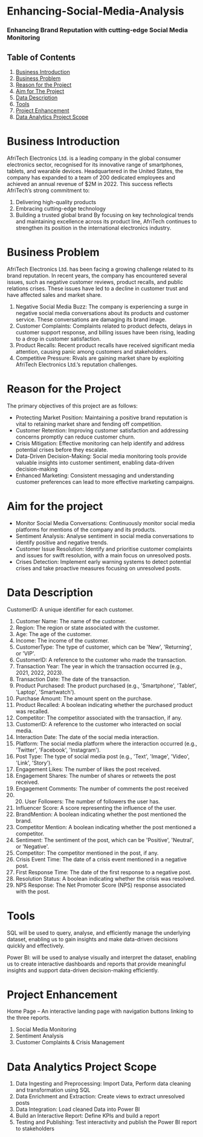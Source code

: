 # Enhancing-Social-Media-Analysis
### Enhancing Brand Reputation with cutting-edge Social Media Monitoring

## Table of Contents
1. [Business Introduction](business-introduction)
2. [Business Problem](business-problem)
3. [Reason for the Project](reason-for-the-project)
4. [Aim for The Project](aim-for-the-project)
5. [Data Description](data-description)
6. [Tools](tools)
7. [Project Enhancement](project-enhancement)
8. [Data Analytics Project Scope](data-analytic-project-scope)

# Business Introduction
AfriTech Electronics Ltd. is a leading company in the global consumer electronics sector, recognised for its innovative range of smartphones, tablets, and wearable devices.
Headquartered in the United States, the company has expanded to a team of 200 dedicated employees and achieved an annual revenue of $2M in 2022.
This success reflects AfriTech’s strong commitment to:
1. Delivering high-quality products
2. Embracing cutting-edge technology
3. Building a trusted global brand
By focusing on key technological trends and maintaining excellence across its product line, AfriTech continues to strengthen its position in the international electronics industry.

# Business Problem
AfriTech Electronics Ltd. has been facing a growing challenge related to its brand reputation. In recent years,
the company has encountered several issues, such as negative customer reviews, product recalls, and public
relations crises. These issues have led to a decline in customer trust and have affected sales and market share.
1. Negative Social Media Buzz: The company is experiencing a surge in negative social media
conversations about its products and customer service. These conversations are damaging its brand
image.
2. Customer Complaints: Complaints related to product defects, delays in customer support response,
and billing issues have been rising, leading to a drop in customer satisfaction.
3. Product Recalls: Recent product recalls have received significant media attention, causing panic
among customers and stakeholders.
4. Competitive Pressure: Rivals are gaining market share by exploiting AfriTech Electronics Ltd.’s
reputation challenges.

# Reason for the Project
The primary objectives of this project are as follows:
- Protecting Market Position: Maintaining a positive brand reputation is vital to retaining market
share and fending off competition.
- Customer Retention: Improving customer satisfaction and addressing concerns promptly can reduce
customer churn.
- Crisis Mitigation: Effective monitoring can help identify and address potential crises before they
escalate.
- Data-Driven Decision-Making: Social media monitoring tools provide valuable insights into
customer sentiment, enabling data-driven decision-making
- Enhanced Marketing: Consistent messaging and understanding customer preferences can lead to
more effective marketing campaigns.

# Aim for the project
- Monitor Social Media Conversations: Continuously monitor social media platforms for mentions of the
company and its products.
- Sentiment Analysis: Analyse sentiment in social media conversations to identify positive and negative
trends.
- Customer Issue Resolution: Identify and prioritise customer complaints and issues for swift resolution, with a main focus on unresolved posts.
- Crises Detection: Implement early warning systems to detect potential crises and take proactive measures
focusing on unresolved posts.

# Data Description 
CustomerID: A unique identifier for each customer.
1. Customer Name: The name of the customer.
2. Region: The region or state associated with the customer.
3. Age: The age of the customer.
4. Income: The income of the customer.
5. CustomerType: The type of customer, which can be 'New', 'Returning', or 'VIP'.
6. CustomerID: A reference to the customer who made the transaction.
7. Transaction Year: The year in which the transaction occurred (e.g., 2021, 2022, 2023).
8. Transaction Date: The date of the transaction.
9. Product Purchased: The product purchased (e.g., 'Smartphone', 'Tablet', 'Laptop', 'Smartwatch').
10. Purchase Amount: The amount spent on the purchase.
11. Product Recalled: A boolean indicating whether the purchased product was recalled.
12. Competitor: The competitor associated with the transaction, if any.
13. CustomerID: A reference to the customer who interacted on social media.
14. Interaction Date: The date of the social media interaction.
15. Platform: The social media platform where the interaction occurred (e.g., 'Twitter', 'Facebook',
'Instagram').
16. Post Type: The type of social media post (e.g., 'Text', 'Image', 'Video', 'Link', 'Story').
17. Engagement Likes: The number of likes the post received.
18. Engagement Shares: The number of shares or retweets the post received.
19. Engagement Comments: The number of comments the post received 
20. 20.  User Followers: The number of followers the user has.
21. Influencer Score: A score representing the influence of the user.
22. BrandMention: A boolean indicating whether the post mentioned the brand.
23. Competitor Mention: A boolean indicating whether the post mentioned a competitor.
24. Sentiment: The sentiment of the post, which can be 'Positive', 'Neutral', or 'Negative'.
25. Competitor: The competitor mentioned in the post, if any.
26. Crisis Event Time: The date of a crisis event mentioned in a negative post.
27. First Response Time: The date of the first response to a negative post.
28. Resolution Status: A boolean indicating whether the crisis was resolved.
29.  NPS Response: The Net Promoter Score (NPS) response associated with the post.

# Tools 
SQL will be used to query, analyse, and efficiently
manage the underlying dataset, enabling us to gain
insights and make data-driven decisions quickly
and effectively.

Power BI: will be used to analyse visually and
interpret the dataset, enabling us to create
interactive dashboards and reports that provide
meaningful insights and support data-driven
decision-making efficiently.

# Project Enhancement
Home Page – An interactive landing page with navigation buttons linking to the three reports.
1. Social Media Monitoring
2. Sentiment Analysis
3. Customer Complaints & Crisis Management

# Data Analytics Project Scope
1. Data Ingesting and Preprocessing: Import Data, Perform data cleaning and transformation using SQL
2. Data Enrichment and Extraction: Create views to extract unresolved posts
3. Data Integration: Load cleaned Data into Power BI
4. Build an Interactive Report: Define KPIs and build a report
5. Testing and Publishing: Test interactivity and publish the Power BI report to stakeholders




